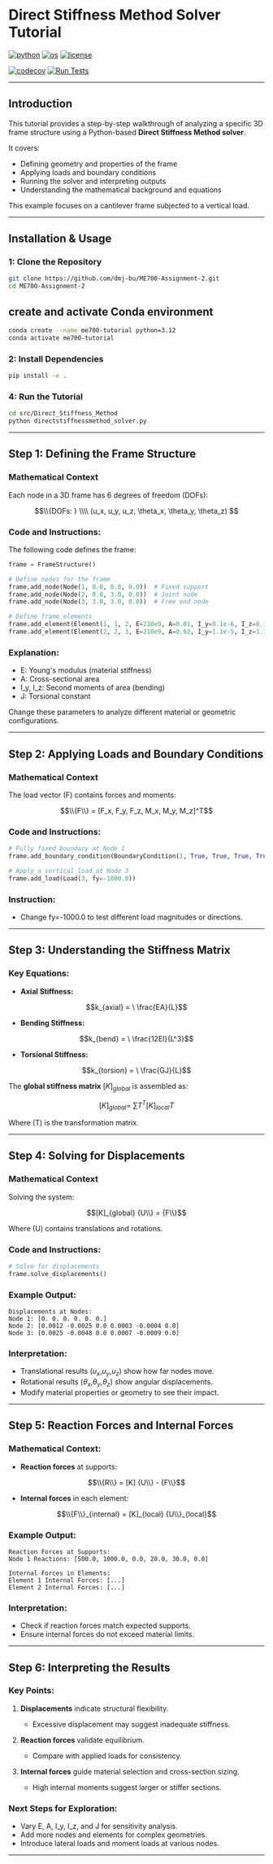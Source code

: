 # Direct Stiffness Method Solver Tutorial

[![python](https://img.shields.io/badge/python-3.12-blue.svg)](https://www.python.org/)
[![os](https://img.shields.io/badge/os-ubuntu%20|%20macos%20|%20windows-blue.svg)](https://github.com/dmj-bu/ME700-Assignment-1)
[![license](https://img.shields.io/badge/license-MIT-green.svg)](https://github.com/dmj-bu/ME700-Assignment-1/blob/main/LICENSE)

[![codecov](https://codecov.io/gh/dmj-bu/ME700-Assignment-1/Elasto_Plastic_Model/graph/badge.svg?token=YOUR_CODECOV_TOKEN)]((https://codecov.io/gh/dmj-bu/ME700-Assignment-1/tree/main/src%2FElasto_Plastic_Model))
[![Run Tests](https://github.com/dmj-bu/ME700-Assignment-2/actions/workflows/tests.yml/badge.svg)](https://github.com/dmj-bu/ME700-Assignment-2/actions/workflows/tests.yml)

---
##  **Introduction**
This tutorial provides a step-by-step walkthrough of analyzing a specific 3D frame structure using a Python-based **Direct Stiffness Method solver**. 

It covers:
- Defining geometry and properties of the frame
- Applying loads and boundary conditions
- Running the solver and interpreting outputs
- Understanding the mathematical background and equations

This example focuses on a cantilever frame subjected to a vertical load.

---
## Installation & Usage

### 1: Clone the Repository

```bash
git clone https://github.com/dmj-bu/ME700-Assignment-2.git
cd ME700-Assignment-2
```
## **create and activate Conda environment**
```bash
conda create --name me700-tutorial python=3.12
conda activate me700-tutorial
```

### **2: Install Dependencies**
```bash
pip install -e .
```

### 4: Run the Tutorial
```bash
cd src/Direct_Stiffness_Method
python directstiffnessmethod_solver.py
```

---

##  **Step 1: Defining the Frame Structure**

### **Mathematical Context**
Each node in a 3D frame has 6 degrees of freedom (DOFs):
```math
\\{DOFs: } \\\\
(u_x, u_y, u_z, \theta_x, \theta_y, \theta_z)

```

###  **Code and Instructions:**
The following code defines the frame:

```python
frame = FrameStructure()

# Define nodes for the frame
frame.add_node(Node(1, 0.0, 0.0, 0.0))  # Fixed support
frame.add_node(Node(2, 0.0, 3.0, 0.0))  # Joint node
frame.add_node(Node(3, 3.0, 3.0, 0.0))  # Free end node

# Define frame elements
frame.add_element(Element(1, 1, 2, E=210e9, A=0.01, I_y=8.1e-6, I_z=8.1e-6, J=1.6e-5))
frame.add_element(Element(2, 2, 3, E=210e9, A=0.02, I_y=1.1e-5, I_z=1.1e-5, J=2.0e-5))
```

###  **Explanation:**
- E: Young's modulus (material stiffness)
- A: Cross-sectional area
- I_y, I_z: Second moments of area (bending)
- J: Torsional constant

Change these parameters to analyze different material or geometric configurations.

---

##  **Step 2: Applying Loads and Boundary Conditions**

###  **Mathematical Context**
The load vector \(F\) contains forces and moments:
```math
\\{F\\} = [F_x, F_y, F_z, M_x, M_y, M_z]^T
```

###  **Code and Instructions:**
```python
# Fully fixed boundary at Node 1
frame.add_boundary_condition(BoundaryCondition(1, True, True, True, True, True, True))

# Apply a vertical load at Node 3
frame.add_load(Load(3, fy=-1000.0))
```

###  **Instruction:**
- Change fy=-1000.0 to test different load magnitudes or directions.

---

##  **Step 3: Understanding the Stiffness Matrix**

###  **Key Equations:**

- **Axial Stiffness:**
```math
k_{axial} = \
\frac{EA}{L}
```
- **Bending Stiffness:**
```math
k_{bend} = \
\frac{12EI}{L^3}
```
- **Torsional Stiffness:**
```math
k_{torsion} = \
\frac{GJ}{L}
```

The **global stiffness matrix**  $[K]_{global}$ is assembled as:
```math
[K]_{global} = \
\sum T^T [K]_{local} T
```
Where \(T\) is the transformation matrix.

---

##  **Step 4: Solving for Displacements**

###  **Mathematical Context**
Solving the system:
```math
[K]_{global} {U\\} = {F\\}
```
Where (U) contains translations and rotations.

###  **Code and Instructions:**
```python
# Solve for displacements
frame.solve_displacements()
```

###  **Example Output:**
```
Displacements at Nodes:
Node 1: [0. 0. 0. 0. 0. 0.]
Node 2: [0.0012 -0.0025 0.0 0.0003 -0.0004 0.0]
Node 3: [0.0025 -0.0048 0.0 0.0007 -0.0009 0.0]
```

###  **Interpretation:**
- Translational results ($`u_x`$,$`u_y`$,$`u_z`$) show how far nodes move.
- Rotational results ($`\theta_x`$,$`\theta_y`$,$`\theta_z`$) show angular displacements.
- Modify material properties or geometry to see their impact.

---

##  **Step 5: Reaction Forces and Internal Forces**

###  **Mathematical Context:**
- **Reaction forces** at supports:
```math
\\{R\\} = [K] {U\\} - {F\\}
```
- **Internal forces** in each element:
```math
\\{F\\}_{internal} = [K]_{local} {U\\}_{local}
```

###  **Example Output:**
```
Reaction Forces at Supports:
Node 1 Reactions: [500.0, 1000.0, 0.0, 20.0, 30.0, 0.0]

Internal Forces in Elements:
Element 1 Internal Forces: [...]
Element 2 Internal Forces: [...]
```

###  **Interpretation:**
- Check if reaction forces match expected supports.
- Ensure internal forces do not exceed material limits.

---

##  **Step 6: Interpreting the Results**

###  **Key Points:**
1. **Displacements** indicate structural flexibility.
   - Excessive displacement may suggest inadequate stiffness.

2. **Reaction forces** validate equilibrium.
   - Compare with applied loads for consistency.

3. **Internal forces** guide material selection and cross-section sizing.
   - High internal moments suggest larger or stiffer sections.

###  **Next Steps for Exploration:**
- Vary E, A, I_y, I_z, and J for sensitivity analysis.
- Add more nodes and elements for complex geometries.
- Introduce lateral loads and moment loads at various nodes.

---

